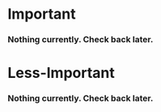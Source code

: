 # Important
### Nothing currently. Check back later.

# Less-Important
### Nothing currently. Check back later.
